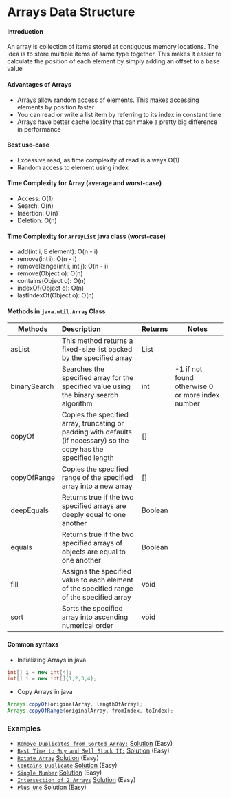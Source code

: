 # Arrays Data Structure

#### Introduction
An array is collection of items stored at contiguous memory locations. 
The idea is to store multiple items of same type together. 
This makes it easier to calculate the position of each element by simply adding an offset to a base value

#### Advantages of Arrays
- Arrays allow random access of elements. This makes accessing elements by position faster
- You can read or write a list item by referring to its index in constant time
- Arrays have better cache locality that can make a pretty big difference in performance

#### Best use-case
- Excessive read, as time complexity of read is always O(1)
- Random access to element using index

#### Time Complexity for Array (average and worst-case)
- Access: O(1)
- Search: O(n)
- Insertion: O(n)
- Deletion: O(n)

#### Time Complexity for `ArrayList` java class (worst-case)
- add(int i, E element): O(n - i)
- remove(int i): O(n - i)
- removeRange(int i, int j): O(n - i)
- remove(Object o): O(n)
- contains(Object o): O(n)
- indexOf(Object o): O(n)
- lastIndexOf(Object o): O(n)

#### Methods in `java.util.Array` Class
| Methods | Description | Returns | Notes | 
| ------- | :----------- | ------- | ---- |
| asList | This method returns a fixed-size list backed by the specified array | List |
| binarySearch | Searches the specified array for the specified value using the binary search algorithm | int | -1 if not found otherwise 0 or more index number
| copyOf | Copies the specified array, truncating or padding with defaults (if necessary) so the copy has the specified length | [] |
| copyOfRange | Copies the specified range of the specified array into a new array | [] | 
| deepEquals | Returns true if the two specified arrays are deeply equal to one another | Boolean | 
| equals | Returns true if the two specified arrays of objects are equal to one another | Boolean |
| fill | Assigns the specified value to each element of the specified range of the specified array | void | 
| sort | Sorts the specified array into ascending numerical order | void   

#### Common syntaxs
- Initializing Arrays in java
```java
int[] i = new int[4];
int[] i = new int[]{1,2,3,4};
```
- Copy Arrays in java
```java
Arrays.copyOf(originalArray, lengthOfArray);
Arrays.copyOfRange(originalArray, fromIndex, toIndex);
```

### Examples
- [`Remove Duplicates from Sorted Array:`](https://leetcode.com/explore/interview/card/top-interview-questions-easy/92/array/727/) [Solution](./src/practice/examples/RemoveDuplicates.java) (Easy)
- [`Best Time to Buy and Sell Stock II:`](https://leetcode.com/explore/interview/card/top-interview-questions-easy/92/array/564/) [Solution](./src/practice/examples/BuyAndSellStocks.java) (Easy)
- [`Rotate Array`](https://leetcode.com/problems/rotate-array/) [Solution](./src/practice/examples/RotateArray.java) (Easy)
- [`Contains Duplicate`](https://leetcode.com/problems/contains-duplicate/) [Solution](./src/practice/examples/ContainsDuplicate.java) (Easy)
- [`Single Number`](https://leetcode.com/problems/single-number/) [Solution](./src/practice/examples/SingleNumber.java) (Easy)
- [`Intersection of 2 Arrays`](https://leetcode.com/problems/intersection-of-two-arrays-ii/) [Solution](./src/practice/examples/Intersection2Arrays.java) (Easy)
- [`Plus One`](https://leetcode.com/problems/plus-one/) [Solution](./src/practice/examples/PlusOne.java) (Easy)